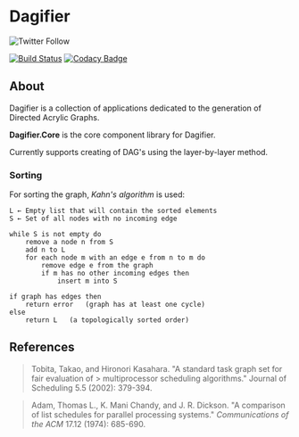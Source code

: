 # Dagifier

![Twitter Follow](https://img.shields.io/twitter/follow/jwmxyz?label=%40jwmxyz&style=social)

[![Build Status](https://travis-ci.com/dagifier/Dagifier.Core.svg?token=yE1jQHJ1CjkJeVSaVSDa&branch=main)](https://travis-ci.com/dagifier/Dagifier.Core) [![Codacy Badge](https://app.codacy.com/project/badge/Grade/c09f67e58b27454abf4272366cc46bb2)](https://www.codacy.com?utm_source=github.com&amp;utm_medium=referral&amp;utm_content=dagifier/Dagifier.Core&amp;utm_campaign=Badge_Grade)

## About

Dagifier is a collection of applications dedicated to the generation of Directed Acrylic Graphs.

**Dagifier.Core** is the core component library for Dagifier. 

Currently supports creating of DAG's using the layer-by-layer method.

### Sorting

For sorting the graph, *Kahn's algorithm* is used:


```
L ← Empty list that will contain the sorted elements
S ← Set of all nodes with no incoming edge

while S is not empty do
    remove a node n from S
    add n to L
    for each node m with an edge e from n to m do
        remove edge e from the graph
        if m has no other incoming edges then
            insert m into S

if graph has edges then
    return error   (graph has at least one cycle)
else 
    return L   (a topologically sorted order)
```

## References

> Tobita, Takao, and Hironori Kasahara. "A standard task graph set for fair evaluation of > multiprocessor scheduling algorithms." Journal of Scheduling 5.5 (2002): 379-394.

> Adam, Thomas L., K. Mani Chandy, and J. R. Dickson. "A comparison of list schedules for parallel processing systems." *Communications of the ACM* 17.12 (1974): 685-690.